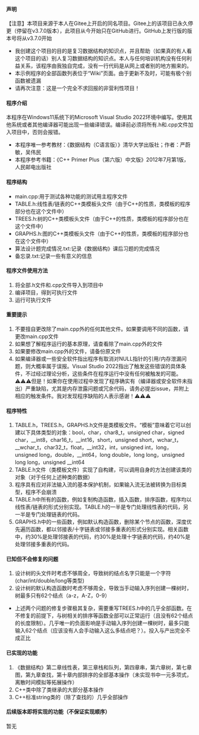 #### 声明
【注意】本项目来源于本人在Gitee上开启的同名项目。Gitee上的该项目已永久停更（停留在v3.7.0版本），此项目从今开始只在GitHub进行。GitHub上发行版的版本号将从v3.7.0开始
- 我创建这个项目的目的是复习数据结构的知识点，并且帮助（如果真的有人看这个项目的话）别人复习数据结构的知识点。本人与任何培训机构没有任何利益关系，该程序由我独自完成，没有一行代码是从网上或者别的地方搬来的。
- 本示例程序的全部函数列表位于“Wiki”页面。由于更新不及时，可能有极个别函数被遗漏
- 请再次注意：这是一个完全不求回报的非营利性项目！

#### 程序介绍
本程序在Windows11系统下的Microsoft Visual Studio 2022环境中编写。使用其他系统或者其他编译器可能出现一些编译错误。编译前必须将所有.h和.cpp文件加入项目中，否则会报错。
- 本程序唯一参考教材：《数据结构（C语言版）》清华大学出版社；作者：严蔚敏，吴伟民
- 本程序参考书籍：《C++ Primer Plus（第六版）中文版》2012年7月第1版，人民邮电出版社

#### 程序结构
- main.cpp:用于测试各种功能的测试用主程序文件
- TABLE.h:线性表/链表的C++类模板头文件（由于C++的性质，类模板的程序部分也在这个文件中）
- TREES.h:树的C++类模板头文件（由于C++的性质，类模板的程序部分也在这个文件中）
- GRAPHS.h:图的C++类模板头文件（由于C++的性质，类模板的程序部分也在这个文件中）
- 算法设计题完成情况.txt:记录《数据结构》课后习题的完成情况
- 备忘录.txt:记录一些有意义的信息

#### 程序文件使用方法
1. 将全部.h文件和.cpp文件导入到项目中
2. 编译项目，得到可执行文件
3. 运行可执行文件

#### 重要提示
1. 不要擅自更改除了main.cpp外的任何其他文件。如果要调用不同的函数，请更改main.cpp文件
2. 如果想了解程序运行的基本原理，请查看除了main.cpp外的文件
3. 如果要修改main.cpp外的文件，请备份原文件
4. 如果编译器或一些安全软件指出程序有取消对NULL指针的引用/内存泄漏问题，则大概率属于误报。Visual Studio 2022指出了触发这些错误的具体条件，不过经过理论分析，这些条件在程序运行中没有任何被触发的可能。⚠️⚠️⚠️但是！如果你在使用过程中发现了程序确实有（编译器或安全软件未指出）严重缺陷，尤其是内存泄露问题或冗余代码，请务必提出issue，并附上相应的触发条件。我对发现程序缺陷的人表示感谢！⚠️⚠️⚠️

#### 程序特性
1. TABLE.h，TREES.h，GRAPHS.h文件是类模板文件。“模板”意味着它可以创建以下具体类型的对象：bool，char，char8_t，unsigned char，signed char，__int8，char16_t，__int16，short，unsigned short，wchar_t，__wchar_t，char32_t，float，__int32，int，unsigned int，long，unsigned long，double，__int64，long double，long long，unsigned long long，unsigned __int64
2. TABLE.h文件（类模板文件）实现了自构建，可以调用自身的方法创建该类的对象（对于任何上述种类的数据）
3. 程序具有应对非法输入流的基本保护机制，如果输入流无法被转换为目标类型，程序不会崩溃
4. TABLE.h中所有的函数，例如复制构造函数，插入函数，排序函数，程序均以线性表/链表的形式分别实现。TABLE.h的一半是专门处理线性表的代码，另一半是专门处理链表的代码。
5. GRAPHS.h中的一些函数，例如默认构造函数，删除某个节点的函数，深度优先遍历函数，都以邻接表/十字链表或邻接多重表的形式分别实现。相关函数中，约30%是处理邻接表的代码，约30%是处理十字链表的代码，约40%是处理邻接多重表的代码。

#### 已知但不会修复的问题
1. 设计树的头文件时考虑不够周全，导致树的结点名字只能是一个字符(char/int/double/long等类型)
2. 设计树的默认构造函数时考虑不够周全，导致当手动输入序列创建一棵树时，树最多只有62个结点（a-z，A-Z，0-9）
- 上述两个问题的修复步骤极其复杂，需要重写TREES.h中的几乎全部函数。在不修复的前提下，与树相关的排序等函数全部可以正常运行（且没有62个结点的长度限制）。几乎唯一的负面影响是手动输入序列创建一棵树时，最多只能输入62个结点（应该没有人会手动输入这么多结点吧？）。投入与产出完全不成正比

#### 已实现的功能
1. 《数据结构》第二章线性表，第三章栈和队列，第四章串，第六章树，第七章图，第九章查找，第十章内部排序的全部基本操作（未实现书中一元多项式，离散时间模拟等拓展操作）
2. C++类中除了类继承的大部分基本操作
3. C++标准string类的（除了查找的）几乎全部操作

#### 后续版本即将实现的功能（不保证实现顺序）
暂无
